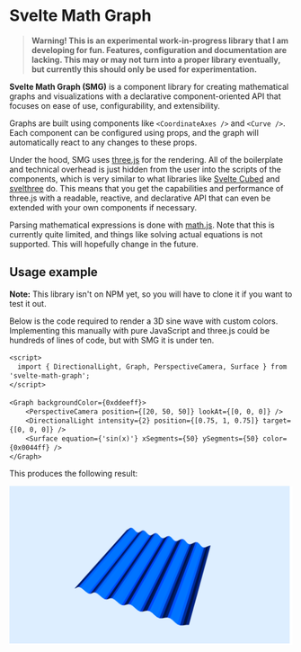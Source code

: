 # Svelte Math Graph

> **Warning! This is an experimental work-in-progress library that I am developing for fun. Features, configuration and documentation are lacking. This may or may not turn into a proper library eventually, but currently this should only be used for experimentation.**

**Svelte Math Graph (SMG)** is a component library for creating mathematical graphs and visualizations with a declarative component-oriented API that focuses on ease of use, configurability, and extensibility.

Graphs are built using components like `<CoordinateAxes />` and `<Curve />`. Each component can be configured using props, and the graph will automatically react to any changes to these props.

Under the hood, SMG uses [three.js](https://threejs.org/) for the rendering. All of the boilerplate and technical overhead is just hidden from the user into the scripts of the components, which is very similar to what libraries like [Svelte Cubed](https://svelte-cubed.vercel.app/) and [svelthree](https://svelthree.dev/) do. This means that you get the capabilities and performance of three.js with a readable, reactive, and declarative API that can even be extended with your own components if necessary.

Parsing mathematical expressions is done with [math.js](https://mathjs.org/). Note that this is currently quite limited, and things like solving actual equations is not supported. This will hopefully change in the future.

## Usage example

**Note:** This library isn't on NPM yet, so you will have to clone it if you want to test it out.

Below is the code required to render a 3D sine wave with custom colors. Implementing this manually with pure JavaScript and three.js could be hundreds of lines of code, but with SMG it is under ten.

```svelte
<script>
  import { DirectionalLight, Graph, PerspectiveCamera, Surface } from 'svelte-math-graph';
</script>

<Graph backgroundColor={0xddeeff}>
	<PerspectiveCamera position={[20, 50, 50]} lookAt={[0, 0, 0]} />
	<DirectionalLight intensity={2} position={[0.75, 1, 0.75]} target={[0, 0, 0]} />
	<Surface equation={'sin(x)'} xSegments={50} ySegments={50} color={0x0044ff} />
</Graph>
```

This produces the following result:

![A three-dimensional graph of a sine wave](static/3d_sine_wave.png)
